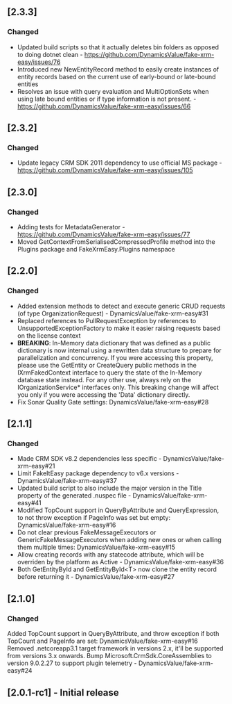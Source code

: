 ## [2.3.3]

### Changed

 - Updated build scripts so that it actually deletes bin folders as opposed to doing dotnet clean -  https://github.com/DynamicsValue/fake-xrm-easy/issues/76
 - Introduced new NewEntityRecord method to easily create instances of entity records based on the current use of early-bound or late-bound entities 
 - Resolves an issue with query evaluation and MultiOptionSets when using late bound entities or if type information is not present. - https://github.com/DynamicsValue/fake-xrm-easy/issues/66

## [2.3.2]

### Changed

- Update legacy CRM SDK 2011 dependency to use official MS package - https://github.com/DynamicsValue/fake-xrm-easy/issues/105

## [2.3.0]

### Changed

- Adding tests for MetadataGenerator - https://github.com/DynamicsValue/fake-xrm-easy/issues/77
- Moved GetContextFromSerialisedCompressedProfile method into the Plugins package and FakeXrmEasy.Plugins namespace

## [2.2.0]

### Changed

- Added extension methods to detect and execute generic CRUD requests (of type OrganizationRequest) - DynamicsValue/fake-xrm-easy#31
- Replaced references to PullRequestException by references to UnsupportedExceptionFactory to make it easier raising requests based on the license context
- **BREAKING**: In-Memory data dictionary that was defined as a public dictionary is now internal using a rewritten data structure to prepare for parallelization and concurrency. If you were accessing this property, please use the GetEntity or CreateQuery public methods in the IXrmFakedContext interface to query the state of the In-Memory database state instead. For any other use, always rely on the IOrganizationService* interfaces only. This breaking change will affect you only if you were accessing the 'Data' dictionary directly.
- Fix Sonar Quality Gate settings: DynamicsValue/fake-xrm-easy#28
 

## [2.1.1]

### Changed

- Made CRM SDK v8.2 dependencies less specific - DynamicsValue/fake-xrm-easy#21
- Limit FakeItEasy package dependency to v6.x versions - DynamicsValue/fake-xrm-easy#37
- Updated build script to also include the major version in the Title property of the generated .nuspec file - DynamicsValue/fake-xrm-easy#41
- Modified TopCount support in QueryByAttribute and QueryExpression, to not throw exception if PageInfo was set but empty: DynamicsValue/fake-xrm-easy#16
- Do not clear previous FakeMessageExecutors or GenericFakeMessageExecutors when adding new ones or when calling them multiple times: DynamicsValue/fake-xrm-easy#15
- Allow creating records with any statecode attribute, which will be overriden by the platform as Active - DynamicsValue/fake-xrm-easy#36
- Both GetEntityById and GetEntityById&lt;T&gt; now clone the entity record before returning it - DynamicsValue/fake-xrm-easy#27

## [2.1.0]

### Changed

Added TopCount support in QueryByAttribute, and throw exception if both TopCount and PageInfo are set: DynamicsValue/fake-xrm-easy#16
Removed .netcoreapp3.1 target framework in versions 2.x, it'll be supported from versions 3.x onwards.
Bump Microsoft.CrmSdk.CoreAssemblies to version 9.0.2.27 to support plugin telemetry - DynamicsValue/fake-xrm-easy#24

## [2.0.1-rc1] - Initial release
